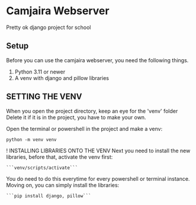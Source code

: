 # Camjaira Webserver
Pretty ok django project for school

## Setup
Before you can use the camjaira webserver, you need the following things.

1. Python 3.11 or newer
2. A venv with django and pillow libraries

## SETTING THE VENV
When you open the project directory, keep an eye for the 'venv' folder
Delete it if it is in the project, you have to make your own.

Open the terminal or powershell in the project and make a venv:

`python -m venv venv`

! INSTALLING LIBRARIES ONTO THE VENV
Next you need to install the new libraries, before that, activate the venv first:

    ```venv/scripts/activate```

You do need to do this everytime for every powershell or terminal instance.
Moving on, you can simply install the libraries:

    ```pip install django, pillow```
